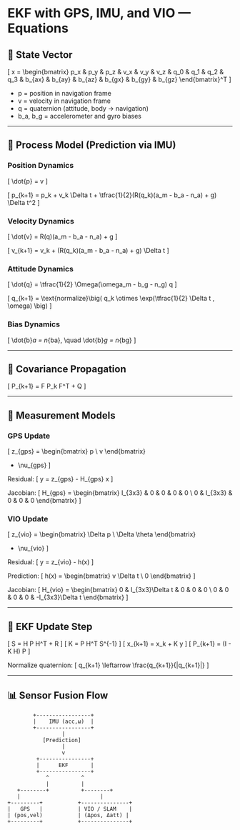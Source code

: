 
# EKF with GPS, IMU, and VIO — Equations

## 📌 State Vector

\[
x =
\begin{bmatrix}
p_x & p_y & p_z & 
v_x & v_y & v_z & 
q_0 & q_1 & q_2 & q_3 & 
b_{ax} & b_{ay} & b_{az} &
b_{gx} & b_{gy} & b_{gz}
\end{bmatrix}^T
\]

- p = position in navigation frame  
- v = velocity in navigation frame  
- q = quaternion (attitude, body → navigation)  
- b_a, b_g = accelerometer and gyro biases  

---

## 📌 Process Model (Prediction via IMU)

### Position Dynamics
\[
\dot{p} = v
\]

\[
p_{k+1} = p_k + v_k \Delta t + \tfrac{1}{2}(R(q_k)(a_m - b_a - n_a) + g) \Delta t^2
\]

### Velocity Dynamics
\[
\dot{v} = R(q)(a_m - b_a - n_a) + g
\]

\[
v_{k+1} = v_k + (R(q_k)(a_m - b_a - n_a) + g) \Delta t
\]

### Attitude Dynamics
\[
\dot{q} = \tfrac{1}{2} \Omega(\omega_m - b_g - n_g) q
\]

\[
q_{k+1} = \text{normalize}\big( q_k \otimes \exp(\tfrac{1}{2} \Delta t \, \omega) \big)
\]

### Bias Dynamics
\[
\dot{b}_a = n_{ba}, \quad \dot{b}_g = n_{bg}
\]

---

## 📌 Covariance Propagation

\[
P_{k+1} = F P_k F^T + Q
\]

---

## 📌 Measurement Models

### GPS Update
\[
z_{gps} =
\begin{bmatrix}
p \\ v
\end{bmatrix}
+ \nu_{gps}
\]

Residual:
\[
y = z_{gps} - H_{gps} x
\]

Jacobian:
\[
H_{gps} =
\begin{bmatrix}
I_{3x3} & 0 & 0 & 0 & 0 \\
0 & I_{3x3} & 0 & 0 & 0
\end{bmatrix}
\]

### VIO Update
\[
z_{vio} =
\begin{bmatrix}
\Delta p \\ \Delta \theta
\end{bmatrix}
+ \nu_{vio}
\]

Residual:
\[
y = z_{vio} - h(x)
\]

Prediction:
\[
h(x) =
\begin{bmatrix}
v \Delta t \\ 0
\end{bmatrix}
\]

Jacobian:
\[
H_{vio} =
\begin{bmatrix}
0 & I_{3x3}\Delta t & 0 & 0 & 0 \\
0 & 0 & 0 & 0 & -I_{3x3}\Delta t
\end{bmatrix}
\]

---

## 📌 EKF Update Step

\[
S = H P H^T + R
\]
\[
K = P H^T S^{-1}
\]
\[
x_{k+1} = x_k + K y
\]
\[
P_{k+1} = (I - K H) P
\]

Normalize quaternion:
\[
q_{k+1} \leftarrow \frac{q_{k+1}}{\|q_{k+1}\|}
\]

---

## 📊 Sensor Fusion Flow

```
        +-----------------+
        |    IMU (acc,ω)  |
        +-----------------+
                 |
           [Prediction]
                 |
                 v
         +----------------+
         |      EKF       |
         +----------------+
            ^          ^
            |          |
   +--------+          +--------+
   |                         |
+---------+           +---------------+
|   GPS   |           | VIO / SLAM    |
| (pos,vel)           | (Δpos, Δatt) |
+---------+           +---------------+
```
